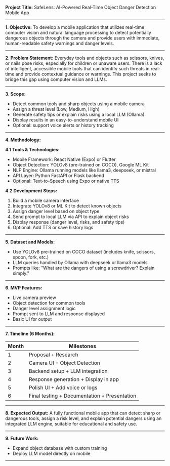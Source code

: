 **Project Title:**
SafeLens: AI-Powered Real-Time Object Danger Detection Mobile App

---

**1. Objective:**
To develop a mobile application that utilizes real-time computer vision and natural language processing to detect potentially dangerous objects through the camera and provide users with immediate, human-readable safety warnings and danger levels.

---

**2. Problem Statement:**
Everyday tools and objects such as scissors, knives, or nails pose risks, especially for children or unaware users. There is a lack of intelligent, accessible mobile tools that can identify such threats in real-time and provide contextual guidance or warnings. This project seeks to bridge this gap using computer vision and LLMs.

---

**3. Scope:**

* Detect common tools and sharp objects using a mobile camera
* Assign a threat level (Low, Medium, High)
* Generate safety tips or explain risks using a local LLM (Ollama)
* Display results in an easy-to-understand mobile UI
* Optional: support voice alerts or history tracking

---

**4. Methodology:**

**4.1 Tools & Technologies:**

* Mobile Framework: React Native (Expo) or Flutter
* Object Detection: YOLOv8 (pre-trained on COCO), Google ML Kit
* NLP Engine: Ollama running models like llama3, deepseek, or mistral
* API Layer: Python FastAPI or Flask backend
* Optional: Text-to-Speech using Expo or native TTS

**4.2 Development Steps:**

1. Build a mobile camera interface
2. Integrate YOLOv8 or ML Kit to detect known objects
3. Assign danger level based on object type
4. Send prompt to local LLM via API to explain object risks
5. Display response (danger level, risks, and safety tips)
6. Optional: Add TTS or save history logs

---

**5. Dataset and Models:**

* Use YOLOv8 pre-trained on COCO dataset (includes knife, scissors, spoon, fork, etc.)
* LLM queries handled by Ollama with deepseek or llama3 models
* Prompts like: "What are the dangers of using a screwdriver? Explain simply."

---

**6. MVP Features:**

* Live camera preview
* Object detection for common tools
* Danger level assignment logic
* Prompt sent to LLM and response displayed
* Basic UI for output

---

**7. Timeline (6 Months):**

| Month | Milestones                                   |
| ----- | -------------------------------------------- |
| 1     | Proposal + Research                          |
| 2     | Camera UI + Object Detection                 |
| 3     | Backend setup + LLM integration              |
| 4     | Response generation + Display in app         |
| 5     | Polish UI + Add voice or logs                |
| 6     | Final testing + Documentation + Presentation |

---

**8. Expected Output:**
A fully functional mobile app that can detect sharp or dangerous tools, assign a risk level, and explain potential dangers using an integrated LLM engine, suitable for educational and safety use.

---

**9. Future Work:**

* Expand object database with custom training
* Deploy LLM model directly on mobile


---


